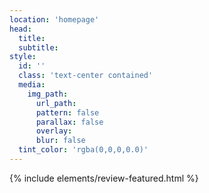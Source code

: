 ```yaml
---
location: 'homepage'
head:
  title:
  subtitle:
style:
  id: ''
  class: 'text-center contained'
  media:
    img_path:
      url_path:
      pattern: false
      parallax: false
      overlay:
      blur: false
  tint_color: 'rgba(0,0,0,0.0)'
---
```

{% include elements/review-featured.html %}
